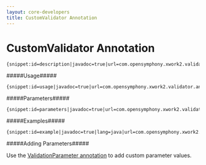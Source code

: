 ```yaml
---
layout: core-developers
title: CustomValidator Annotation
---
```


# CustomValidator Annotation



~~~~~~~
{snippet:id=description|javadoc=true|url=com.opensymphony.xwork2.validator.annotations.CustomValidator}
~~~~~~~

#####Usage#####



~~~~~~~
{snippet:id=usage|javadoc=true|url=com.opensymphony.xwork2.validator.annotations.CustomValidator}
~~~~~~~

#####Parameters#####



~~~~~~~
{snippet:id=parameters|javadoc=true|url=com.opensymphony.xwork2.validator.annotations.CustomValidator}
~~~~~~~

#####Examples#####



~~~~~~~
{snippet:id=example|javadoc=true|lang=java|url=com.opensymphony.xwork2.validator.annotations.CustomValidator}
~~~~~~~

#####Adding Parameters#####

Use the [ValidationParameter annotation](validation-parameter-annotation.html) to add custom parameter values.
